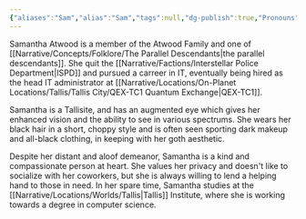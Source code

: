 ```yaml
---
{"aliases":"Sam","alias":"Sam","tags":null,"dg-publish":true,"Pronouns":"she/they","Full Name":"Samantha Avery Atwood","Role":"Dreamer","Species":"Tallisite","Gender":"Non-Binary","permalink":"/narrative/characters/the-exchange/samantha-atwood/","dgPassFrontmatter":true}
---
```


Samantha Atwood is a member of the Atwood Family and one of [[Narrative/Concepts/Folklore/The Parallel Descendants\|the parallel descendants]]. She quit the [[Narrative/Factions/Interstellar Police Department\|ISPD]] and pursued a carreer in IT, eventually being hired as the head IT administrator at [[Narrative/Locations/On-Planet Locations/Tallis/Tallis City/QEX-TC1 Quantum Exchange\|QEX-TC1]].

Samantha is a Tallisite, and has an augmented eye which gives her enhanced vision and the ability to see in various spectrums. She wears her black hair in a short, choppy style and is often seen sporting dark makeup and all-black clothing, in keeping with her goth aesthetic.

Despite her distant and aloof demeanor, Samantha is a kind and compassionate person at heart. She values her privacy and doesn't like to socialize with her coworkers, but she is always willing to lend a helping hand to those in need. In her spare time, Samantha studies at the [[Narrative/Locations/Worlds/Tallis\|Tallis]] Institute, where she is working towards a degree in computer science.